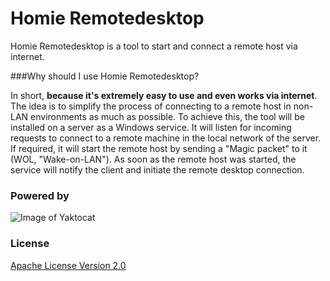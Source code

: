 Homie Remotedesktop
==================

Homie Remotedesktop is a tool to start and connect a remote host via internet.

###Why should I use Homie Remotedesktop?

In short, **because it's extremely easy to use and even works via internet**. The idea is to simplify the process of connecting to a remote host in non-LAN environments as much as possible. To achieve this, the tool will be installed on a server as a Windows service. It will listen for incoming requests to connect to a remote machine in the local network of the server. If required, it will start the remote host by sending a "Magic packet" to it (WOL, "Wake-on-LAN"). As soon as the remote host was started, the service will notify the client and initiate the remote desktop connection.

### Powered by 

![Image of Yaktocat](https://camo.githubusercontent.com/d94f160ac291837e52a5a9f0a56d0f087281460c/687474703a2f2f7777772e6a6574627261696e732e636f6d2f696d672f6c6f676f732f6c6f676f5f7265736861727065725f736d616c6c2e676966)

### License

[Apache License Version 2.0](https://github.com/lemked/homieremotedesktop/raw/master/LICENSE)